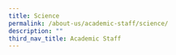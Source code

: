 ```yaml
---
title: Science
permalink: /about-us/academic-staff/science/
description: ""
third_nav_title: Academic Staff
---
```

